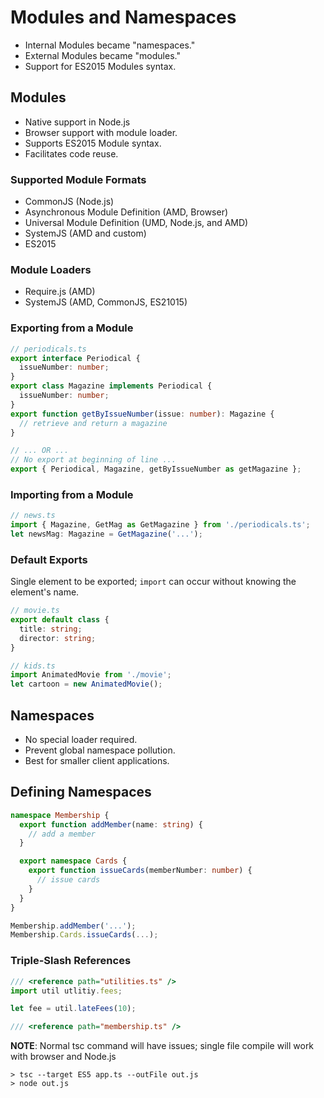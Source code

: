 # Modules and Namespaces

* Internal Modules became "namespaces."
* External Modules became "modules."
* Support for ES2015 Modules syntax.

## Modules

* Native support in Node.js
* Browser support with module loader.
* Supports ES2015 Module syntax.
* Facilitates code reuse.

### Supported Module Formats

* CommonJS (Node.js)
* Asynchronous Module Definition (AMD, Browser)
* Universal Module Definition (UMD, Node.js, and AMD)
* SystemJS (AMD and custom)
* ES2015

### Module Loaders

* Require.js (AMD)
* SystemJS (AMD, CommonJS, ES21015)

### Exporting from a Module

```typescript
// periodicals.ts
export interface Periodical {
  issueNumber: number;
}
export class Magazine implements Periodical {
  issueNumber: number;
}
export function getByIssueNumber(issue: number): Magazine {
  // retrieve and return a magazine
}

// ... OR ...
// No export at beginning of line ...
export { Periodical, Magazine, getByIssueNumber as getMagazine };
```

### Importing from a Module

```typescript
// news.ts
import { Magazine, GetMag as GetMagazine } from './periodicals.ts';
let newsMag: Magazine = GetMagazine('...');
```

### Default Exports

Single element to be exported; `import` can occur without knowing the element's name.

```typescript
// movie.ts
export default class {
  title: string;
  director: string;
}

// kids.ts
import AnimatedMovie from './movie';
let cartoon = new AnimatedMovie();
```

## Namespaces

* No special loader required.
* Prevent global namespace pollution.
* Best for smaller client applications.

## Defining Namespaces

```typescript
namespace Membership {
  export function addMember(name: string) {
    // add a member
  }

  export namespace Cards {
    export function issueCards(memberNumber: number) {
      // issue cards
    }
  }
}

Membership.addMember('...');
Membership.Cards.issueCards(...);
```

### Triple-Slash References

```typescript
/// <reference path="utilities.ts" />
import util utlitiy.fees;

let fee = util.lateFees(10);

/// <reference path="membership.ts" />
```

**NOTE**: Normal tsc command will have issues; single file compile will work with browser and Node.js

```script
> tsc --target ES5 app.ts --outFile out.js
> node out.js
```
